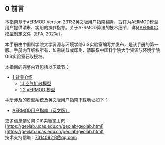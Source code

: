 ## 0 前言

本指南基于AERMOD Version 23132英文版用户指南翻译，旨在为AERMOD模型用户提供清晰、实用的操作指导。关于AERMOD算法的技术细节，详见[AERMOD模型制定文件](https://www.epa.gov/scram)（EPA, 2023a）。

本手册由中国科学院大学资源与环境学院GIS实验室编写并发布，是该手册的第一版。手册内容版权所有，如需转载或印刷，请联系中国科学院大学资源与环境学院GIS实验室获取授权。

本指南的完整内容包括以下章节：

- [1 背景介绍](背景介绍.html#_1-背景介绍)
  - [1.1 空气扩散模型](背景介绍.html#空气扩散模型)
  - [1.2 AERMOD 模型](背景介绍.html#aermod-模型)

手册涉及的模型系统及英文版用户指南下载地址如下：
- [AERMOD用户指南（英文版）](https://gaftp.epa.gov/Air/aqmg/SCRAM/models/preferred/aermod/aermod_userguide.pdf)

更多信息请访问 GIS实验室主页：[https://geolab.ucas.edu.cn/geolab/geolab.html](https://geolab.ucas.edu.cn/geolab/geolab.html)  
技术支持信箱：731409213@qq.com
